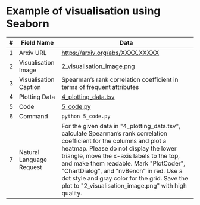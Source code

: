 # Example of visualisation using Seaborn

| # | Field Name               | Data                             |
|---|--------------------------|----------------------------------|
| 1 | Arxiv URL                | https://arxiv.org/abs/XXXX.XXXXX |
| 2 | Visualisation Image      | [2_visualisation_image.png](./2_visualisation_image.png)|
| 3 | Visualisation Caption    | Spearman’s rank correlation coefficient in terms of frequent attributes |
| 4 | Plotting Data            | [4_plotting_data.tsv](./4_plotting_data.tsv)|
| 5 | Code                     | [5_code.py](./5_code.py)         |
| 6 | Command                  | `python 5_code.py`           |
| 7 | Natural Language Request | For the given data in "4_plotting_data.tsv", calculate Spearman’s rank correlation coefficient for the columns and plot a heatmap. Please do not display the lower triangle, move the x-axis labels to the top, and make them readable. Mark "PlotCoder", "ChartDialog", and "nvBench" in red. Use a dot style and gray color for the grid. Save the plot to "2_visualisation_image.png" with high quality.|